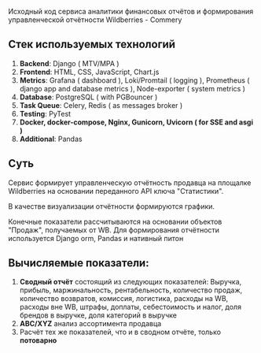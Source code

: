 Исходный код сервиса аналитики финансовых отчётов и формирования управленческой отчётности Wildberries - Commery

## Стек используемых технологий

1. **Backend**: Django ( MTV/MPA )
2. **Frontend**: HTML, CSS, JavaScript, Chart.js
3. **Metrics**: Grafana ( dashboard ), Loki/Promtail ( logging ), Prometheus ( django app and database metrics ), Node-exporter ( system metrics )
4. **Database**: PostgreSQL ( with PGBouncer )
5. **Task Queue**: Celery, Redis ( as messages broker )
6. **Testing**: PyTest
7. **Docker, docker-compose, Nginx, Gunicorn, Uvicorn ( for SSE and asgi )**
8. **Additional**: Pandas

## Суть
Сервис формирует управленческую отчётность продавца на площалке Wildberries на основании переданного API ключа "Статистики".

В качестве визуализации отчётности формируются графики.

Конечные показатели рассчитываются на основании объектов "Продаж", получаемых от WB. Для формирования отчётности используется Django orm, Pandas и нативный питон

## Вычисляемые показатели:
1. **Сводный отчёт** состоящий из следующих показателей: Выручка, прибыль, маржинальность, рентабельность, количество продаж, количество возвратов, комиссия, логистика, расходы на WB, расходы вне WB, штрафы, доплаты, себестоимость и налог, доля брендов в выручке, доля категорий в выручке
2. **ABC/XYZ** анализ ассортимента продавца
3. Расчёт тех же показателей, что и в сводном отчёте, только **потоварно**
